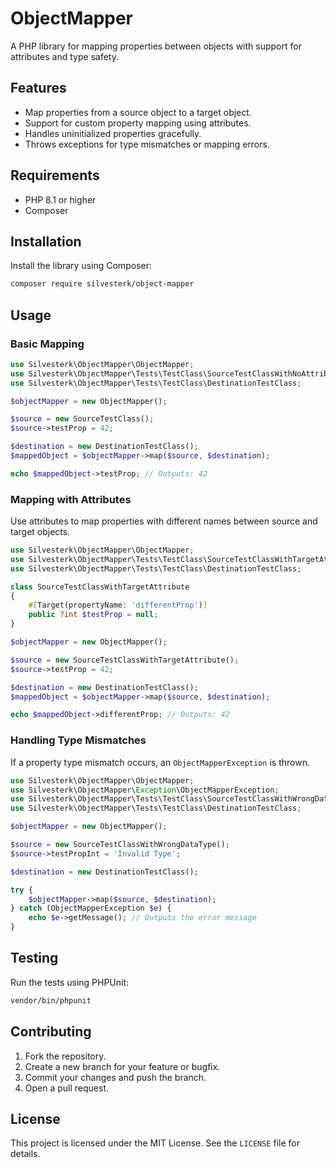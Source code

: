
# ObjectMapper

A PHP library for mapping properties between objects with support for attributes and type safety.

## Features

- Map properties from a source object to a target object.
- Support for custom property mapping using attributes.
- Handles uninitialized properties gracefully.
- Throws exceptions for type mismatches or mapping errors.

## Requirements

- PHP 8.1 or higher
- Composer

## Installation

Install the library using Composer:

```bash
composer require silvesterk/object-mapper
```

## Usage

### Basic Mapping

```php
use Silvesterk\ObjectMapper\ObjectMapper;
use Silvesterk\ObjectMapper\Tests\TestClass\SourceTestClassWithNoAttributes;
use Silvesterk\ObjectMapper\Tests\TestClass\DestinationTestClass;

$objectMapper = new ObjectMapper();

$source = new SourceTestClass();
$source->testProp = 42;

$destination = new DestinationTestClass();
$mappedObject = $objectMapper->map($source, $destination);

echo $mappedObject->testProp; // Outputs: 42
```

### Mapping with Attributes

Use attributes to map properties with different names between source and target objects.

```php
use Silvesterk\ObjectMapper\ObjectMapper;
use Silvesterk\ObjectMapper\Tests\TestClass\SourceTestClassWithTargetAttribute;
use Silvesterk\ObjectMapper\Tests\TestClass\DestinationTestClass;

class SourceTestClassWithTargetAttribute
{
    #[Target(propertyName: 'differentProp')]
    public ?int $testProp = null;
}

$objectMapper = new ObjectMapper();

$source = new SourceTestClassWithTargetAttribute();
$source->testProp = 42;

$destination = new DestinationTestClass();
$mappedObject = $objectMapper->map($source, $destination);

echo $mappedObject->differentProp; // Outputs: 42
```

### Handling Type Mismatches

If a property type mismatch occurs, an `ObjectMapperException` is thrown.

```php
use Silvesterk\ObjectMapper\ObjectMapper;
use Silvesterk\ObjectMapper\Exception\ObjectMapperException;
use Silvesterk\ObjectMapper\Tests\TestClass\SourceTestClassWithWrongDataType;
use Silvesterk\ObjectMapper\Tests\TestClass\DestinationTestClass;

$objectMapper = new ObjectMapper();

$source = new SourceTestClassWithWrongDataType();
$source->testPropInt = 'Invalid Type';

$destination = new DestinationTestClass();

try {
    $objectMapper->map($source, $destination);
} catch (ObjectMapperException $e) {
    echo $e->getMessage(); // Outputs the error message
}
```

## Testing

Run the tests using PHPUnit:

```bash
vendor/bin/phpunit
```

## Contributing

1. Fork the repository.
2. Create a new branch for your feature or bugfix.
3. Commit your changes and push the branch.
4. Open a pull request.

## License

This project is licensed under the MIT License. See the `LICENSE` file for details.
```
